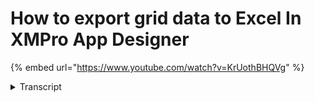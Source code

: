 # How to export grid data to Excel In XMPro App Designer
{% embed url="https://www.youtube.com/watch?v=KrUothBHQVg" %}


<details>
<summary>Transcript</summary>in this video we will be demonstrating

how to export grid data to excel to

start off with enter the editor mode by

clicking on the editor pencil icon

select the grid block and navigate to

block properties

next select the behavior drop down

under the allow export to excel heading

select the value to true

now save the changes and launch the

application to observe results

selecting the xlsx icon downloads the

grid data in Excel format

you can now export your grid data in

Excel
</details>